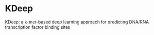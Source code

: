 # KDeep
KDeep: a k-mer-based deep learning approach for  predicting DNA/RNA transcription factor binding  sites
